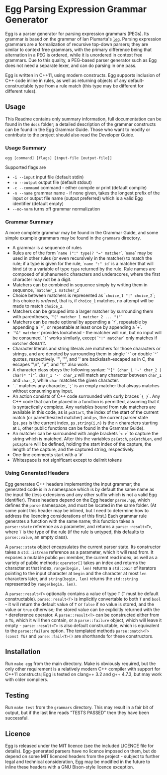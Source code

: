 # Egg Parsing Expression Grammar Generator #

Egg is a parser generator for parsing expression grammars (PEGs). 
Its grammar is based on the grammar of Ian Piumarta's [`leg`](http://piumarta.com/software/peg/). 
Parsing expression grammars are a formalization of recursive top-down parsers; they are similar to context free grammars, with the primary difference being that alternation in a PEG is ordered, while it is unordered in context free grammars. 
Due to this quality, a PEG-based parser generator such as Egg does not need a separate lexer, and can do parsing in one pass.

Egg is written in C++11, using modern constructs. 
Egg supports inclusion of C++ code inline in rules, as well as returning objects of any default-constructable type from a rule match (this type may be different for different rules).

## Usage ##

This Readme contains only summary information, full documentation can be found in the `docs` folder; a detailed description of the grammar constructs can be found in the Egg Grammar Guide. Those who want to modify or contribute to the project should also read the Developer Guide.

### Usage Summary ###

    egg [command] [flags] [input-file [output-file]]
    
Supported flags are

- `-i --input`		input file (default stdin)
- `-o --output`		output file (default stdout)
- `-c --command`	command - either compile or print (default compile)
- `-n --name`		grammar name - if none given, takes the longest prefix of the input or output file name (output preferred) which is a valid Egg identifier (default empty)
- `--no-norm`       turns off grammar normalization

### Grammar Summary ###

A more complete grammar may be found in the Grammar Guide, and some simple example grammars may be found in the `grammars` directory. 

- A grammar is a sequence of rules
- Rules are of the form \``name (":" type)? "=" matcher`\`. 
  \``name`\` may be used in other rules (or even recursively in the matcher) to match the rule; if a type is given for the rule, \``name ":" id`\` is a matcher that will bind `id` to a variable of type `type` returned by the rule.
  Rule names are composed of alphanumeric characters and underscores, where the first character may not be a digit.
- Matchers can be combined in sequence simply by writing them in sequence, \``matcher_1 matcher_2`\`
- Choice between matchers is represented as \``choice_1 "|" choice_2`\`; this choice is _ordered_, that is, if `choice_1` matches, no attempt will be made to match `choice_2`.
- Matchers can be grouped into a larger matcher by surrounding them with parentheses, \``"(" matcher_1 matcher_2 ... ")"`\`
- Matchers can be made optional by appending a \``?`\`, repeatable by appending a \``*`\`, or repeatable at least once by appending a \``+`\`.
- \``"&" matcher`\` provides lookahead - the matcher will run, but no input will be consumed. 
  \``!`\` works similarly, except \``"!" matcher`\` only matches if `matcher` _doesn't_.
- Character literals and string literals are matchers for those characters or strings, and are denoted by surrounding them in single \``'`\` or double \``"`\` quotes, respectively. 
  ''', '"', and '\' are backslash-escaped as in C, the escapes "\n", "\r", and "\t" also work.
- A character class obeys the following syntax: \``"[" (char_1 '-' char_2 | char)* "]"`\`. 
  `char_1 '-' char_2` will match any character between `char_1` and `char_2`, while `char` matches the given character.
- \``.`\` matches any character, \``;`\` is an empty matcher that always matches without consuming any input.
- An action consists of C++ code surrounded with curly braces \``{ }`\`. 
  Any C++ code that can be placed in a function is permitted, assuming that it is syntactically complete. 
  Any variables bound from rule matchers are available in this code, as is `psStart`, the index of the start of the current match (or parenthesized matcher) and `ps`, the current parser state (`ps.pos` is the current index, `ps.string(i,n)` is the `n` characters starting at `i`, other public functions can be found in the Grammar Guide).
- An matcher can be surrounded with angle brackets \``< >`\` to capture the string which is matched. 
  After this the variables `psCatch`, `psCatchLen`, and `psCapture` will be defined, holding the start index of the capture, the length of the capture, and the captured string, respectively.
- One-line comments start with a \``#`\`
- Whitespace is not significant except to delimit tokens

### Using Generated Headers ###

Egg generates C++ headers implementing the input grammar; the generated code is in a namespace which is by default the same name as the input file (less extensions and any other suffix which is not a valid Egg identifier). 
These headers depend on the Egg header `parse.hpp`, which defines the `parse` namespace, and must be located in the same folder. 
(At some point this header may be inlined, but I need to determine how to address the licencing considerations of this first.) 
Each grammar rule generates a function with the same name; this function takes a `parse::state` reference as a parameter, and returns a `parse::result<T>`, where `T` is the type of the rule (if the rule is untyped, this defaults to `parse::value`, an empty class).

A `parse::state` object encapsulates the current parser state. 
Its constructor takes a `std::istream` reference as a parameter, which it will read from. 
It exposes a mutable public `pos` member, the current read index, as well as a variety of public methods: `operator[]` takes an index and returns the character at that index, `range(begin, len)` returns a `std::pair` of iterators pointing to the input character at `begin` and the character at most `len` characters later, and `string(begin, len)` returns the `std::string` represented by `range(begin, len)`.

A `parse::result<T>` optionally contains a value of type `T` (`T` must be default constructable). 
`parse::result<T>` is implicitly convertable to both `T` and `bool` - it will return the default value of `T` or `false` if no value is stored, and the value or `true` otherwise; the stored value can be explicitly returned with the `*` dereference operator. 
A `parse::result<T>` can be constructed either from a `T&`, which it will then contain, or a `parse::failure` object, which will leave it empty - `parse::result<T>` is also default constructable, which is equivalent to the `parse::failure` option. 
The templated methods `parse::match<T>(const T&)` and `parse::fail<T>()` are shorthands for these constructors.

## Installation ##

Run `make egg` from the main directory. 
Make is obviously required, but the only other requirement is a relatively modern C++ compiler with support for C++11 constructs; Egg is tested on clang++ 3.2 and g++ 4.7.3, but may work with older compilers.

## Testing ##

Run `make test` from the `grammars` directory. 
This may result in a fair bit of output, but if the last line reads "TESTS PASSED" then they have been successful.

## Licence ##

Egg is released under the MIT licence (see the included LICENCE file for details). 
Egg-generated parsers have no licence imposed on them, but do depend on some MIT licenced headers from the project - subject to further legal and technical consideration, Egg may be modified in the future to inline these headers with a GNU Bison-style licence exception.